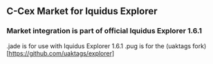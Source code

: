 ## C-Cex Market for Iquidus Explorer
### Market integration is part of official Iquidus Explorer 1.6.1

.jade is for use with Iquidus Explorer 1.6.1
.pug is for the (uaktags fork)[https://github.com/uaktags/explorer]
